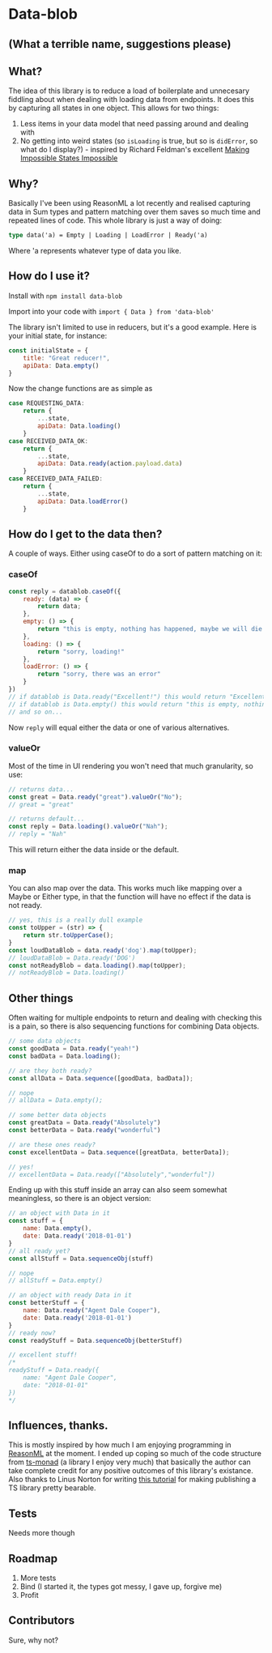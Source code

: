 # Data-blob

## (What a terrible name, suggestions please)

## What?
The idea of this library is to reduce a load of boilerplate and unnecesary fiddling about when dealing with loading data from endpoints.
It does this by capturing all states in one object. This allows for two things:
1. Less items in your data model that need passing around and dealing with
2. No getting into weird states (so `isLoading` is true, but so is `didError`, so what do I display?) - inspired by Richard Feldman's excellent [Making Impossible States Impossible](https://www.youtube.com/watch?v=IcgmSRJHu_8)

## Why?
Basically I've been using ReasonML a lot recently and realised capturing data in Sum types and pattern matching over them saves so much time and repeated lines of code. This whole library is just a way of doing:
```ocaml
type data('a) = Empty | Loading | LoadError | Ready('a)
```
Where 'a represents whatever type of data you like.

## How do I use it?
Install with `npm install data-blob`

Import into your code with `import { Data } from 'data-blob'`

The library isn't limited to use in reducers, but it's a good example. Here is your initial state, for instance:
```javascript
const initialState = {
    title: "Great reducer!",
    apiData: Data.empty()
}
```

Now the change functions are as simple as 
```javascript
case REQUESTING_DATA:
    return {
        ...state,
        apiData: Data.loading()
    }
case RECEIVED_DATA_OK:
    return {
        ...state,
        apiData: Data.ready(action.payload.data)
    }
case RECEIVED_DATA_FAILED:
    return {
        ...state,
        apiData: Data.loadError()
    }
```

## How do I get to the data then?
A couple of ways. Either using caseOf to do a sort of pattern matching on it:

### caseOf
```javascript
const reply = datablob.caseOf({
    ready: (data) => {
        return data;
    },
    empty: () => {
        return "this is empty, nothing has happened, maybe we will die waiting"
    },
    loading: () => {
        return "sorry, loading!"
    },
    loadError: () => {
        return "sorry, there was an error"
    }
})
// if datablob is Data.ready("Excellent!") this would return "Excellent!"
// if datablob is Data.empty() this would return "this is empty, nothing has happened, maybe we will die waiting"
// and so on...
```
Now `reply` will equal either the data or one of various alternatives.

### valueOr
Most of the time in UI rendering you won't need that much granularity, so use:
```javascript
// returns data...
const great = Data.ready("great").valueOr("No");
// great = "great"

// returns default...
const reply = Data.loading().valueOr("Nah");
// reply = "Nah"
```
This will return either the data inside or the default.

### map
You can also map over the data. This works much like mapping over a Maybe or Either type, in that the function will have no effect if the data is not ready.
```javascript
// yes, this is a really dull example
const toUpper = (str) => {
    return str.toUpperCase();
}
const loudDataBlob = data.ready('dog').map(toUpper);
// loudDataBlob = Data.ready('DOG')
const notReadyBlob = data.loading().map(toUpper);
// notReadyBlob = Data.loading()
```

## Other things
Often waiting for multiple endpoints to return and dealing with checking this is a pain, so there is also sequencing functions for combining Data objects.

```javascript
// some data objects
const goodData = Data.ready("yeah!")
const badData = Data.loading();

// are they both ready?
const allData = Data.sequence([goodData, badData]);

// nope
// allData = Data.empty();

// some better data objects
const greatData = Data.ready("Absolutely")
const betterData = Data.ready("wonderful")

// are these ones ready?
const excellentData = Data.sequence([greatData, betterData]);

// yes!
// excellentData = Data.ready(["Absolutely","wonderful"])
```

Ending up with this stuff inside an array can also seem somewhat meaningless, so there is an object version:
```javascript
// an object with Data in it
const stuff = {
    name: Data.empty(),
    date: Data.ready('2018-01-01')
}
// all ready yet?
const allStuff = Data.sequenceObj(stuff)

// nope
// allStuff = Data.empty()

// an object with ready Data in it
const betterStuff = {
    name: Data.ready("Agent Dale Cooper"),
    date: Data.ready('2018-01-01')
}
// ready now?
const readyStuff = Data.sequenceObj(betterStuff)

// excellent stuff!
/*
readyStuff = Data.ready({
    name: "Agent Dale Cooper",
    date: "2018-01-01"
})
*/
```

## Influences, thanks.

This is mostly inspired by how much I am enjoying programming in [ReasonML](https://reasonml.github.io/) at the moment. I ended up coping so much of the code structure from [ts-monad](https://github.com/cbowdon/TsMonad) (a library I enjoy very much) that basically the author can take complete credit for any positive outcomes of this library's existance. Also thanks to Linus Norton for writing [this tutorial](https://ljn.io/posts/publishing-typescript-projects-with-npm/) for making publishing a TS library pretty bearable.

## Tests

Needs more though

## Roadmap

1. More tests
2. Bind (I started it, the types got messy, I gave up, forgive me)
3. Profit

## Contributors

Sure, why not?
